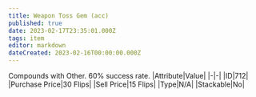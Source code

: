 ```yaml
---
title: Weapon Toss Gem (acc)
published: true
date: 2023-02-17T23:35:01.000Z
tags: item
editor: markdown
dateCreated: 2023-02-16T00:00:00.000Z
---
```


Compounds with Other. 60% success rate.
|Attribute|Value|
|-|-|
|ID|712|
|Purchase Price|30 Flips|
|Sell Price|15 Flips|
|Type|N/A|
|Stackable|No|

